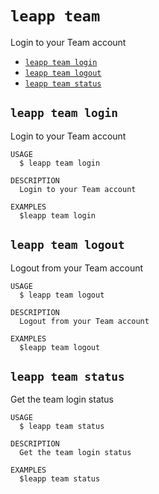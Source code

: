 `leapp team`
============

Login to your Team account

* [`leapp team login`](#leapp-team-login)
* [`leapp team logout`](#leapp-team-logout)
* [`leapp team status`](#leapp-team-status)

## `leapp team login`

Login to your Team account

```console
USAGE
  $ leapp team login

DESCRIPTION
  Login to your Team account

EXAMPLES
  $leapp team login
```

## `leapp team logout`

Logout from your Team account

```console
USAGE
  $ leapp team logout

DESCRIPTION
  Logout from your Team account

EXAMPLES
  $leapp team logout
```

## `leapp team status`

Get the team login status

```console
USAGE
  $ leapp team status

DESCRIPTION
  Get the team login status

EXAMPLES
  $leapp team status
```
